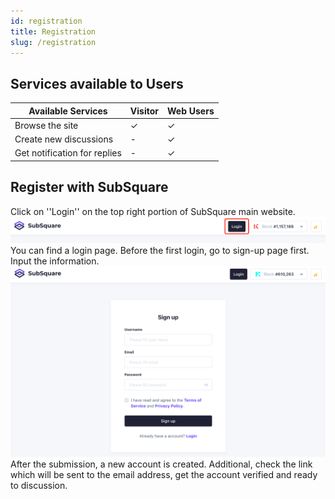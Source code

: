 ```yaml
---
id: registration
title: Registration
slug: /registration
---
```


## Services available to Users
| Available Services           | Visitor | Web Users |
|------------------------------|---------|-----------|
| Browse the site              | ✓       | ✓         |
| Create new discussions       | -       | ✓         |
| Get notification for replies | -       | ✓         |

## Register with SubSquare
Click on ''Login'' on the top right portion of SubSquare main website.
![img.png](loginButton.png)  
You can find a login page.
Before the first login, go to sign-up page first.  
Input the information.
![img.png](signup.png)  
After the submission, a new account is created. Additional, check the link which will be sent to the email address, get the account verified and ready to discussion. 
